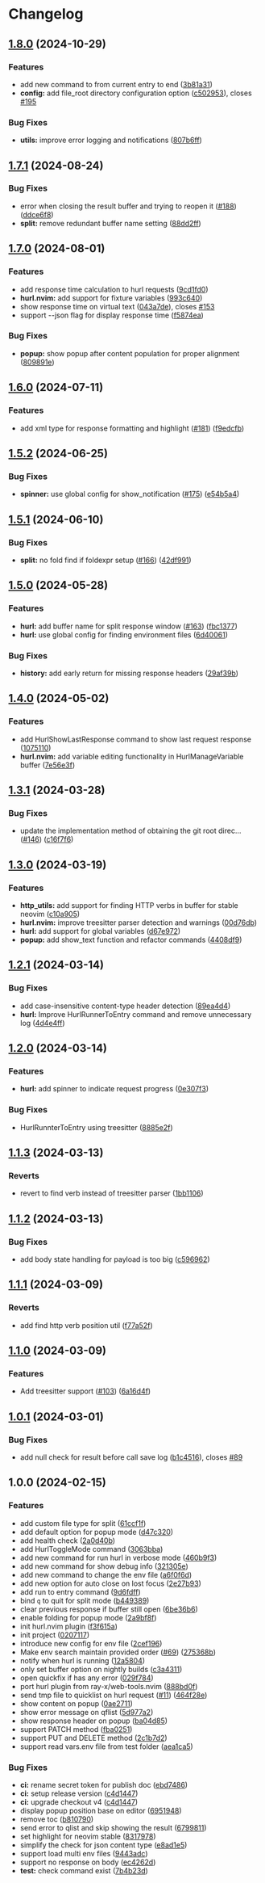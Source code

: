# Changelog

## [1.8.0](https://github.com/jellydn/hurl.nvim/compare/v1.7.1...v1.8.0) (2024-10-29)


### Features

* add new command to from current entry to end ([3b81a31](https://github.com/jellydn/hurl.nvim/commit/3b81a317516e683213c1e1eb7c14b4b1b6deb0b8))
* **config:** add file_root directory configuration option ([c502953](https://github.com/jellydn/hurl.nvim/commit/c502953b531de04c19fcb8003d8eb18718b6a61e)), closes [#195](https://github.com/jellydn/hurl.nvim/issues/195)


### Bug Fixes

* **utils:** improve error logging and notifications ([807b6ff](https://github.com/jellydn/hurl.nvim/commit/807b6ff480626d91ec46ca86092b530082c7400c))

## [1.7.1](https://github.com/jellydn/hurl.nvim/compare/v1.7.0...v1.7.1) (2024-08-24)

### Bug Fixes

- error when closing the result buffer and trying to reopen it ([#188](https://github.com/jellydn/hurl.nvim/issues/188)) ([ddce6f8](https://github.com/jellydn/hurl.nvim/commit/ddce6f8496cc01465cf2ce2b17733e38e422d2d8))
- **split:** remove redundant buffer name setting ([88dd2ff](https://github.com/jellydn/hurl.nvim/commit/88dd2ffdf40e2778e9277dcb167224bf1447a5da))

## [1.7.0](https://github.com/jellydn/hurl.nvim/compare/v1.6.0...v1.7.0) (2024-08-01)

### Features

- add response time calculation to hurl requests ([9cd1fd0](https://github.com/jellydn/hurl.nvim/commit/9cd1fd09c0619df91cd65c71f866fcc2a9050d6e))
- **hurl.nvim:** add support for fixture variables ([993c640](https://github.com/jellydn/hurl.nvim/commit/993c640f3282686699e8fc50d6aef2b5a45531aa))
- show response time on virtual text ([043a7de](https://github.com/jellydn/hurl.nvim/commit/043a7de69afe698d37795e7c9f157cf0630f6d20)), closes [#153](https://github.com/jellydn/hurl.nvim/issues/153)
- support --json flag for display response time ([f5874ea](https://github.com/jellydn/hurl.nvim/commit/f5874ea4cd7d6a40d4f97bedab0f84ac770e7b51))

### Bug Fixes

- **popup:** show popup after content population for proper alignment ([809891e](https://github.com/jellydn/hurl.nvim/commit/809891ee248fea594699e1dfdf195c7a23ab9259))

## [1.6.0](https://github.com/jellydn/hurl.nvim/compare/v1.5.2...v1.6.0) (2024-07-11)

### Features

- add xml type for response formatting and highlight ([#181](https://github.com/jellydn/hurl.nvim/issues/181)) ([f9edcfb](https://github.com/jellydn/hurl.nvim/commit/f9edcfbe80b45866528124c11e5ff0ed8586facc))

## [1.5.2](https://github.com/jellydn/hurl.nvim/compare/v1.5.1...v1.5.2) (2024-06-25)

### Bug Fixes

- **spinner:** use global config for show_notification ([#175](https://github.com/jellydn/hurl.nvim/issues/175)) ([e54b5a4](https://github.com/jellydn/hurl.nvim/commit/e54b5a421fa91d5c30c8d2238360fbce765d4af2))

## [1.5.1](https://github.com/jellydn/hurl.nvim/compare/v1.5.0...v1.5.1) (2024-06-10)

### Bug Fixes

- **split:** no fold find if foldexpr setup ([#166](https://github.com/jellydn/hurl.nvim/issues/166)) ([42df991](https://github.com/jellydn/hurl.nvim/commit/42df991fc28f0099e1965f2fedbfa96f8d00a73b))

## [1.5.0](https://github.com/jellydn/hurl.nvim/compare/v1.4.0...v1.5.0) (2024-05-28)

### Features

- **hurl:** add buffer name for split response window ([#163](https://github.com/jellydn/hurl.nvim/issues/163)) ([fbc1377](https://github.com/jellydn/hurl.nvim/commit/fbc1377ace478936bb4c425e48cd34af3ffc81c0))
- **hurl:** use global config for finding environment files ([6d40061](https://github.com/jellydn/hurl.nvim/commit/6d400613c92c2395471ca7f3de7991d7e8c488d9))

### Bug Fixes

- **history:** add early return for missing response headers ([29af39b](https://github.com/jellydn/hurl.nvim/commit/29af39ba93a5f56b706991a081480b5738b53eb3))

## [1.4.0](https://github.com/jellydn/hurl.nvim/compare/v1.3.1...v1.4.0) (2024-05-02)

### Features

- add HurlShowLastResponse command to show last request response ([1075110](https://github.com/jellydn/hurl.nvim/commit/1075110f334a1ae8fb10554611befa4b58caabdf))
- **hurl.nvim:** add variable editing functionality in HurlManageVariable buffer ([7e56e3f](https://github.com/jellydn/hurl.nvim/commit/7e56e3f9249dde6e18a52f01779fa702044bced9))

## [1.3.1](https://github.com/jellydn/hurl.nvim/compare/v1.3.0...v1.3.1) (2024-03-28)

### Bug Fixes

- update the implementation method of obtaining the git root direc… ([#146](https://github.com/jellydn/hurl.nvim/issues/146)) ([c16f7f6](https://github.com/jellydn/hurl.nvim/commit/c16f7f60a4df043cd3b136aa5fb519de668c6148))

## [1.3.0](https://github.com/jellydn/hurl.nvim/compare/v1.2.1...v1.3.0) (2024-03-19)

### Features

- **http_utils:** add support for finding HTTP verbs in buffer for stable neovim ([c10a905](https://github.com/jellydn/hurl.nvim/commit/c10a9053d51fe96c94f1be8eee4df582bc705708))
- **hurl.nvim:** improve treesitter parser detection and warnings ([00d76db](https://github.com/jellydn/hurl.nvim/commit/00d76db0a668767b2dd4da6cebe499ba21a354ee))
- **hurl:** add support for global variables ([d67e972](https://github.com/jellydn/hurl.nvim/commit/d67e9721e9902b2a01cf87b2d994f6956061668b))
- **popup:** add show_text function and refactor commands ([4408df9](https://github.com/jellydn/hurl.nvim/commit/4408df92de8410b59205784832b06fdb2994c092))

## [1.2.1](https://github.com/jellydn/hurl.nvim/compare/v1.2.0...v1.2.1) (2024-03-14)

### Bug Fixes

- add case-insensitive content-type header detection ([89ea4d4](https://github.com/jellydn/hurl.nvim/commit/89ea4d49371b836dc9e1451dab084576a4f063a9))
- **hurl:** Improve HurlRunnerToEntry command and remove unnecessary log ([4d4e4ff](https://github.com/jellydn/hurl.nvim/commit/4d4e4ff9df020522dca8a6dc9ea7fd3dfa25069d))

## [1.2.0](https://github.com/jellydn/hurl.nvim/compare/v1.1.3...v1.2.0) (2024-03-14)

### Features

- **hurl:** add spinner to indicate request progress ([0e307f3](https://github.com/jellydn/hurl.nvim/commit/0e307f327201ad08817118c5819650c86c6253a0))

### Bug Fixes

- HurlRunnterToEntry using treesitter ([8885e2f](https://github.com/jellydn/hurl.nvim/commit/8885e2f216d0bdd8b24a2de494342bd4d80de02c))

## [1.1.3](https://github.com/jellydn/hurl.nvim/compare/v1.1.2...v1.1.3) (2024-03-13)

### Reverts

- revert to find verb instead of treesitter parser ([1bb1106](https://github.com/jellydn/hurl.nvim/commit/1bb1106b0357eb2ce6117a4e2fa5196592db9d12))

## [1.1.2](https://github.com/jellydn/hurl.nvim/compare/v1.1.1...v1.1.2) (2024-03-13)

### Bug Fixes

- add body state handling for payload is too big ([c596962](https://github.com/jellydn/hurl.nvim/commit/c596962d952bef76dd3c34580e54c803069e84ef))

## [1.1.1](https://github.com/jellydn/hurl.nvim/compare/v1.1.0...v1.1.1) (2024-03-09)

### Reverts

- add find http verb position util ([f77a52f](https://github.com/jellydn/hurl.nvim/commit/f77a52f30629091d2d0032ee2edb63703d7d407d))

## [1.1.0](https://github.com/jellydn/hurl.nvim/compare/v1.0.1...v1.1.0) (2024-03-09)

### Features

- Add treesitter support ([#103](https://github.com/jellydn/hurl.nvim/issues/103)) ([6a16d4f](https://github.com/jellydn/hurl.nvim/commit/6a16d4f9d8b6bc488f9a6bfdf62c204dd80fed8c))

## [1.0.1](https://github.com/jellydn/hurl.nvim/compare/v1.0.0...v1.0.1) (2024-03-01)

### Bug Fixes

- add null check for result before call save log ([b1c4516](https://github.com/jellydn/hurl.nvim/commit/b1c4516c7dbd45fb8cc80e1c87d088155d1b53eb)), closes [#89](https://github.com/jellydn/hurl.nvim/issues/89)

## 1.0.0 (2024-02-15)

### Features

- add custom file type for split ([61ccf1f](https://github.com/jellydn/hurl.nvim/commit/61ccf1f40d0aa42bb7b8fd0a9955854d03f620df))
- add default option for popup mode ([d47c320](https://github.com/jellydn/hurl.nvim/commit/d47c320593e87f0dea4da4704bd29740a80ad49b))
- add health check ([2a0d40b](https://github.com/jellydn/hurl.nvim/commit/2a0d40b019bf73f01d13fb5d3cc15c0e9bb42a2a))
- add HurlToggleMode command ([3063bba](https://github.com/jellydn/hurl.nvim/commit/3063bba232a4055e3c74c87ab76f35cee4890181))
- add new command for run hurl in verbose mode ([460b9f3](https://github.com/jellydn/hurl.nvim/commit/460b9f3223f6c3872ff1565020be3961aec02de4))
- add new command for show debug info ([321305e](https://github.com/jellydn/hurl.nvim/commit/321305efbd6f6d3077918c36d6c71abe27a393e1))
- add new command to change the env file ([a6f0f6d](https://github.com/jellydn/hurl.nvim/commit/a6f0f6dc418892a28a6981c9a0f344c5dd150d33))
- add new option for auto close on lost focus ([2e27b93](https://github.com/jellydn/hurl.nvim/commit/2e27b93e695790761c8490b6a05f6c6441433137))
- add run to entry command ([9d6fdff](https://github.com/jellydn/hurl.nvim/commit/9d6fdffee0a4b805a025650a8be9bd9ee34e6e74))
- bind `q` to quit for split mode ([b449389](https://github.com/jellydn/hurl.nvim/commit/b4493893f8884feea8fad960589ea9f99d521f07))
- clear previous response if buffer still open ([6be36b6](https://github.com/jellydn/hurl.nvim/commit/6be36b6faaafd95def4de0dc7e9baaa8764c63a4))
- enable folding for popup mode ([2a9bf8f](https://github.com/jellydn/hurl.nvim/commit/2a9bf8fa408c72b2c228f59191559a4e73556376))
- init hurl.nvim plugin ([f3f615a](https://github.com/jellydn/hurl.nvim/commit/f3f615a5f674bd1a7aaaad24efbf4fc6140cd2dd))
- init project ([0207117](https://github.com/jellydn/hurl.nvim/commit/020711770e2951b7fe0cf3798e91b8d2b72b7227))
- introduce new config for env file ([2cef196](https://github.com/jellydn/hurl.nvim/commit/2cef1967d96b0c3184333cf19e183bcf24341c6e))
- Make env search maintain provided order ([#69](https://github.com/jellydn/hurl.nvim/issues/69)) ([275368b](https://github.com/jellydn/hurl.nvim/commit/275368ba1d47d594b58a759e2da99938b16d6527))
- notify when hurl is running ([12a5804](https://github.com/jellydn/hurl.nvim/commit/12a5804a2db188a45b3e292bbd8e13cd841191eb))
- only set buffer option on nightly builds ([c3a4311](https://github.com/jellydn/hurl.nvim/commit/c3a4311567c7dee1ea36e305c2a7bbddb030a9b6))
- open quickfix if has any error ([029f784](https://github.com/jellydn/hurl.nvim/commit/029f7843123d79960db584fc5124559a079d2f40))
- port hurl plugin from ray-x/web-tools.nvim ([888bd0f](https://github.com/jellydn/hurl.nvim/commit/888bd0fc18057ba0a4f207895c1bfe9828a65071))
- send tmp file to quicklist on hurl request ([#11](https://github.com/jellydn/hurl.nvim/issues/11)) ([464f28e](https://github.com/jellydn/hurl.nvim/commit/464f28e60665897f3d320166e5fe025183f83b32))
- show content on popup ([0ae2711](https://github.com/jellydn/hurl.nvim/commit/0ae2711d86c28dff390bcfdb6439be3b807bdfb3))
- show error message on qflist ([5d977a2](https://github.com/jellydn/hurl.nvim/commit/5d977a2f33a83eab0eb95e6de8c61fe1841b2319))
- show response header on popup ([ba04d85](https://github.com/jellydn/hurl.nvim/commit/ba04d8585aca917f2e093c213c2fdc70df8dbd62))
- support PATCH method ([fba0251](https://github.com/jellydn/hurl.nvim/commit/fba0251e2421d23c70978678d46a9cc764593c0b))
- support PUT and DELETE method ([2c1b7d2](https://github.com/jellydn/hurl.nvim/commit/2c1b7d2063a47c54c7f30b33af6bf9cce8e8c828))
- support read vars.env file from test folder ([aea1ca5](https://github.com/jellydn/hurl.nvim/commit/aea1ca53ccdf29deab4c2a840f076ef828404b96))

### Bug Fixes

- **ci:** rename secret token for publish doc ([ebd7486](https://github.com/jellydn/hurl.nvim/commit/ebd748605d8a6251a12385fd56b65533d64f29e4))
- **ci:** setup release version ([c4d1447](https://github.com/jellydn/hurl.nvim/commit/c4d144716f6269e9ab7e45089b38179e6d2e085a))
- **ci:** upgrade checkout v4 ([c4d1447](https://github.com/jellydn/hurl.nvim/commit/c4d144716f6269e9ab7e45089b38179e6d2e085a))
- display popup position base on editor ([6951948](https://github.com/jellydn/hurl.nvim/commit/69519488a96e74da67ae3fefc17619a65c1c8c00))
- remove toc ([b810790](https://github.com/jellydn/hurl.nvim/commit/b8107903944d062d9822cef41b4a4491b2cdea97))
- send error to qlist and skip showing the result ([6799811](https://github.com/jellydn/hurl.nvim/commit/679981165305a5494ced10016348f703a57bd5db))
- set highlight for neovim stable ([8317978](https://github.com/jellydn/hurl.nvim/commit/8317978aa439e2506d0f6b2a87c8b674c2bb9ac5))
- simplify the check for json content type ([e8ad1e5](https://github.com/jellydn/hurl.nvim/commit/e8ad1e50e88e698e3a3a57cbe614a0b510587a1b))
- support load multi env files ([9443adc](https://github.com/jellydn/hurl.nvim/commit/9443adc0fa54e04fb9e2e35872022a4efa89dea0))
- support no response on body ([ec4262d](https://github.com/jellydn/hurl.nvim/commit/ec4262d6b6e9169ece39a8cd28405c95d0cb0380))
- **test:** check command exist ([7b4b23d](https://github.com/jellydn/hurl.nvim/commit/7b4b23d32cabf3a5de777266fa4ea24eb0d499da))
